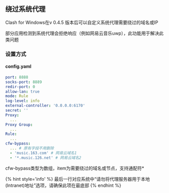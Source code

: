 ## 绕过系统代理

Clash for Windows在v 0.4.5 版本后可以自定义系统代理需要绕过的域名或IP

部分应用检测到系统代理会拒绝响应（例如网易云音乐uwp），此功能用于解决此类问题

### 设置方式

#### config.yaml
```yaml
port: 8888
socks-port: 8889
redir-port: 0
allow-lan: true
mode: Rule
log-level: info
external-controller: '0.0.0.0:6170'
secret: ''
Proxy:
  ...
Proxy Group:
  ...
Rule:
  ...
cfw-bypass:
  ... # 原有字段不用删除
  - 'music.163.com' # 网易云域名1
  - '*.music.126.net' # 网易云域名2
```


cfw-bypass类型为数组，item为需要绕过的域名或节点，支持通配符*

{% hint style='info' %}
最后一行对应系统中“请勿将代理服务器用于本地(Intranet)地址”选项，请确保此项在最底部
{% endhint %}